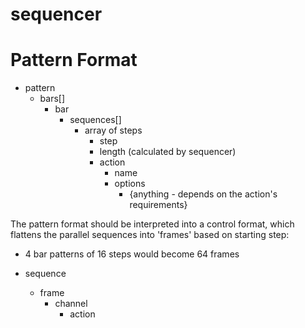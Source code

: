 # sequencer


# Pattern Format

- pattern
  - bars[]
    - bar
      - sequences[]
        - array of steps
          - step             
          - length           (calculated by sequencer)
          - action
            - name
            - options
              - {anything - depends on the action's requirements}

The pattern format should be interpreted into a control format, which flattens the parallel sequences into 'frames' based on starting step:

- 4 bar patterns of 16 steps would become 64 frames

- sequence
  - frame
    - channel
      - action
